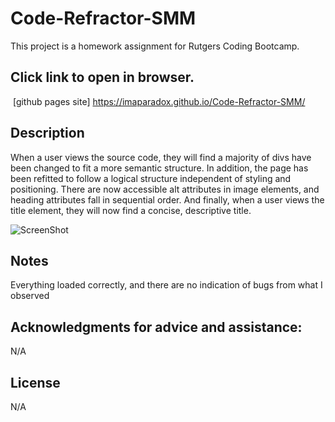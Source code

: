 # Code-Refractor-SMM

This project is a homework assignment for Rutgers Coding Bootcamp.

## Click link to open in browser.
​
[github pages site] https://imaparadox.github.io/Code-Refractor-SMM/
​
## Description 
When a user views the source code, they will find a majority of divs have been changed to fit a more semantic structure. In addition, the page has been refitted to follow a logical structure independent of styling and positioning. There are now accessible alt attributes in image elements, and heading attributes fall in sequential order. And finally, when a user views the title element, they will now find a concise, descriptive title.

![ScreenShot](Assets\HoriseonFullPage.png "ScreenShot")

## Notes
Everything loaded correctly, and there are no indication of bugs from what I observed

## Acknowledgments for advice and assistance:
N/A

## License
N/A